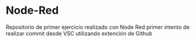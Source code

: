 # Node-Red
Repositorio de primer ejercicio realizado con Node Red
primer intento de realizar commit desde VSC utilizando extención de Github

